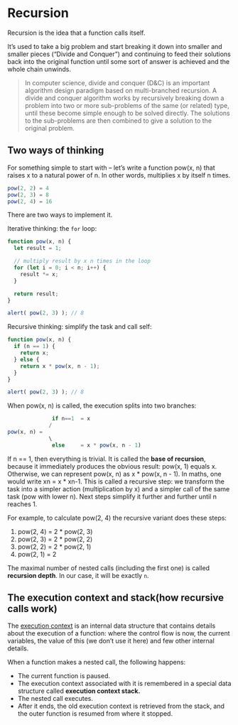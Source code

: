 # Recursion

Recursion is the idea that a function calls itself.

It’s used to take a big problem and start breaking it down into smaller and smaller pieces (“Divide and Conquer”) and continuing to feed their solutions back into the original function until some sort of answer is achieved and the whole chain unwinds.

>In computer science, divide and conquer (D&C) is an important algorithm design paradigm based on multi-branched recursion. A divide and conquer algorithm works by recursively breaking down a problem into two or more sub-problems of the same (or related) type, until these become simple enough to be solved directly. The solutions to the sub-problems are then combined to give a solution to the original problem.

## Two ways of thinking

For something simple to start with – let’s write a function pow(x, n) that raises x to a natural power of n. In other words, multiplies x by itself n times.
```js
pow(2, 2) = 4
pow(2, 3) = 8
pow(2, 4) = 16
```
There are two ways to implement it.

Iterative thinking: the `for` loop:
```js
function pow(x, n) {
  let result = 1;

  // multiply result by x n times in the loop
  for (let i = 0; i < n; i++) {
    result *= x;
  }

  return result;
}

alert( pow(2, 3) ); // 8
```
Recursive thinking: simplify the task and call self:
```js
function pow(x, n) {
  if (n == 1) {
    return x;
  } else {
    return x * pow(x, n - 1);
  }
}

alert( pow(2, 3) ); // 8
```

When pow(x, n) is called, the execution splits into two branches:
```js
              if n==1  = x
             /
pow(x, n) =
             \
              else     = x * pow(x, n - 1)
```
If n == 1, then everything is trivial. It is called the __base of recursion__, because it immediately produces the obvious result: pow(x, 1) equals x.
Otherwise, we can represent pow(x, n) as x * pow(x, n - 1). In maths, one would write xn = x * xn-1. This is called a recursive step: we transform the task into a simpler action (multiplication by x) and a simpler call of the same task (pow with lower n). Next steps simplify it further and further until n reaches 1.

For example, to calculate pow(2, 4) the recursive variant does these steps:
1. pow(2, 4) = 2 * pow(2, 3)
2. pow(2, 3) = 2 * pow(2, 2)
3. pow(2, 2) = 2 * pow(2, 1)
4. pow(2, 1) = 2

The maximal number of nested calls (including the first one) is called __recursion depth__. In our case, it will be exactly `n`.

## The execution context and stack(how recursive calls work)

The [execution context](https://tc39.es/ecma262/#sec-execution-contexts) is an internal data structure that contains details about the execution of a function: where the control flow is now, the current variables, the value of this (we don’t use it here) and few other internal details.

When a function makes a nested call, the following happens:
- The current function is paused.
- The execution context associated with it is remembered in a special data structure called __execution context stack.__
- The nested call executes.
- After it ends, the old execution context is retrieved from the stack, and the outer function is resumed from where it stopped.
